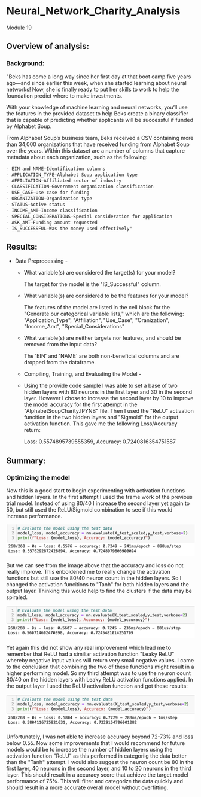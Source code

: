 # Neural_Network_Charity_Analysis
Module 19

## Overview of analysis:

### Background:
"Beks has come a long way since her first day at that boot camp five years ago—and since earlier this week, when she started learning about neural networks! Now, she is finally ready to put her skills to work to help the foundation predict where to make investments.

With your knowledge of machine learning and neural networks, you’ll use the features in the provided dataset to help Beks create a binary classifier that is capable of predicting whether applicants will be successful if funded by Alphabet Soup.

From Alphabet Soup’s business team, Beks received a CSV containing more than 34,000 organizations that have received funding from Alphabet Soup over the years. Within this dataset are a number of columns that capture metadata about each organization, such as the following:

    - EIN and NAME—Identification columns
    - APPLICATION_TYPE—Alphabet Soup application type
    - AFFILIATION—Affiliated sector of industry
    - CLASSIFICATION—Government organization classification
    - USE_CASE—Use case for funding
    - ORGANIZATION—Organization type
    - STATUS—Active status
    - INCOME_AMT—Income classification
    - SPECIAL_CONSIDERATIONS—Special consideration for application
    - ASK_AMT—Funding amount requested
    - IS_SUCCESSFUL—Was the money used effectively"

## Results:

  + Data Preprocessing -
    - What variable(s) are considered the target(s) for your model?
    
        The target for the model is the "IS_Successful" column.
        
    - What variable(s) are considered to be the features for your model?
    
        The features of the model are listed in the cell block for the "Generate our categorical variable lists," which are the following: "Application_Type", "Affiliation", "Use_Case", "Oranization", "Income_Amt", "Special_Considerations"
        
    - What variable(s) are neither targets nor features, and should be removed from the input data?
    
        The 'EIN' and 'NAME' are both non-beneficial columns and are dropped from the dataframe.  
        
    + Compiling, Training, and Evaluating the Model - 
    
    - Using the provide code sample I was able to set a base of two hidden layers with 80 neurons in the first layer and 30 in the second layer.  However I chose to increase the second layer by 10 to improve the model accuracy for the first attempt in the "AlphabetSoupCharity.IPYNB" file.  Then I used the "ReLU" activation funcition in the two hidden layers and "Sigmoid" for the output activation function.  This gave me the following Loss/Accuracy return:
        
        Loss: 0.5574895739555359, Accuracy: 0.7240816354751587
 
 ## Summary: 
 
   ### Optimizing the model
 
   Now this is a good start to begin experimenting with activation functions and hidden layers.  In the first attempt I used the frame work of the previous trial model.  Instead of using 80/40 I increase the second layer yet again to 50, but still used the ReLU/Sigmoid combination to see if this would increase performance.  
    
![attempt_opt1.png](https://github.com/GrahamNeal13/Neural_Network_Charity_Analysis/blob/main/Images/attempt_opt1.png)

   But we can see from the image above that the accuracy and loss do not really improve.  This enboldened me to really change the activation functions but still use the 80/40 neuron count in the hidden layers.  So I changed the activation funcitions to "Tanh" for both hidden layers and the output layer.  Thinking this would help to find the clusters if the data may be spiraled.  
   
![attempt_opt2.png](https://github.com/GrahamNeal13/Neural_Network_Charity_Analysis/blob/main/Images/attempt_opt2.png)

   Yet again this did not show any real improvement which lead me to remember that ReLU had a similiar activation function "Leaky ReLU" whereby negative input values will return very small negative values.  I came to the conclusion that combining the two of these functions might result in a higher performing model.  So my third attempt was to use the neuron count 80/40 on the hidden layers with Leaky ReLU activation functions applied.  In the output layer I used the ReLU activation function and got these results:
   
![attempt_opt3.png](https://github.com/GrahamNeal13/Neural_Network_Charity_Analysis/blob/main/Images/attempt_opt3.png)

   Unfortunately, I was not able to increase accuracy beyond 72-73% and loss below 0.55.  Now some improvements that I would recommend for future models would be to increase the number of hidden layers using the activation function "ReLU" as this performed in categoriig the data better than the "Tanh" attempt.  I would also suggest the neuron count be 80 in the first layer, 40 neurons in the second layer, and 10 to 20 neurons in the third layer.  This should result in a accuracy score that achieve the target model performance of 75%.  This will filter and categorize the data quickly and should result in a more accurate overall model without overfitting.  
   
   

        







